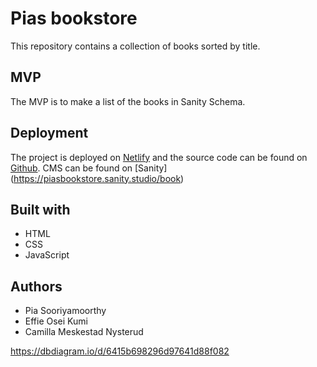 # Pias bookstore

This repository contains a collection of books sorted by title. 

## MVP
The MVP is to make a list of the books in Sanity Schema.

## Deployment
The project is deployed on [Netlify](https://dreamy-licorice-22c442.netlify.app/) and the source code can be found on [Github](https://github.com/piasooriy/pias-bookstore). CMS can be found on [Sanity] (https://piasbookstore.sanity.studio/book)

## Built with
- HTML
- CSS
- JavaScript

## Authors
- Pia Sooriyamoorthy
- Effie Osei Kumi
- Camilla Meskestad Nysterud

<!-- computer modeling -- link to diagram -->
https://dbdiagram.io/d/6415b698296d97641d88f082
